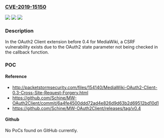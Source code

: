 ### [CVE-2019-15150](https://cve.mitre.org/cgi-bin/cvename.cgi?name=CVE-2019-15150)
![](https://img.shields.io/static/v1?label=Product&message=n%2Fa&color=blue)
![](https://img.shields.io/static/v1?label=Version&message=n%2Fa&color=blue)
![](https://img.shields.io/static/v1?label=Vulnerability&message=n%2Fa&color=brighgreen)

### Description

In the OAuth2 Client extension before 0.4 for MediaWiki, a CSRF vulnerability exists due to the OAuth2 state parameter not being checked in the callback function.

### POC

#### Reference
- http://packetstormsecurity.com/files/154140/MediaWiki-OAuth2-Client-0.3-Cross-Site-Request-Forgery.html
- https://github.com/Schine/MW-OAuth2Client/commit/6a4fe4500ddd72ad4e826d9d63b2d69512bd10d1
- https://github.com/Schine/MW-OAuth2Client/releases/tag/v0.4

#### Github
No PoCs found on GitHub currently.

